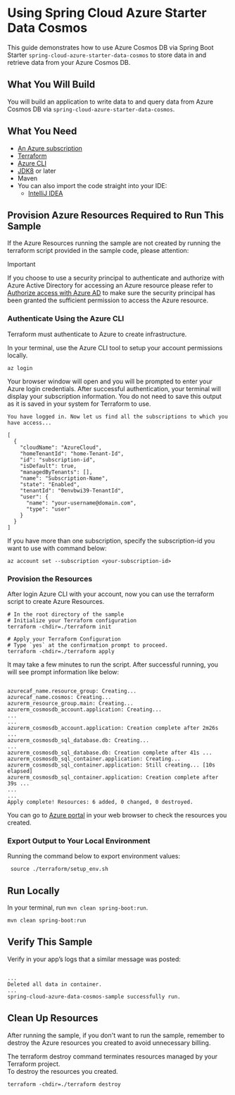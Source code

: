 # Using Spring Cloud Azure Starter Data Cosmos
This guide demonstrates how to use Azure Cosmos DB via Spring Boot Starter `spring-cloud-azure-starter-data-cosmos` to store data in and retrieve data from your Azure Cosmos DB.

## What You Will Build
You will build an application to write data to and query data from Azure Cosmos DB via `spring-cloud-azure-starter-data-cosmos`.

## What You Need

- [An Azure subscription](https://azure.microsoft.com/free/)
- [Terraform](https://www.terraform.io/)
- [Azure CLI](https://docs.microsoft.com/cli/azure/install-azure-cli)
- [JDK8](https://www.oracle.com/java/technologies/downloads/) or later
- Maven
- You can also import the code straight into your IDE:
    - [IntelliJ IDEA](https://www.jetbrains.com/idea/download)

## Provision Azure Resources Required to Run This Sample
If the Azure Resources running the sample are not created by running the terraform script provided in the sample code, please attention:
> [!IMPORTANT]  
> If you choose to use a security principal to authenticate and authorize with Azure Active Directory for accessing an Azure resource
> please refer to [Authorize access with Azure AD](https://microsoft.github.io/spring-cloud-azure/docs/current/reference/html/index.html#authorize-access-with-azure-active-directory) to make sure the security principal has been granted the sufficient permission to access the Azure resource.

### Authenticate Using the Azure CLI
Terraform must authenticate to Azure to create infrastructure.

In your terminal, use the Azure CLI tool to setup your account permissions locally.

```shell
az login
```

Your browser window will open and you will be prompted to enter your Azure login credentials. After successful authentication, your terminal will display your subscription information. You do not need to save this output as it is saved in your system for Terraform to use.

```shell
You have logged in. Now let us find all the subscriptions to which you have access...

[
  {
    "cloudName": "AzureCloud",
    "homeTenantId": "home-Tenant-Id",
    "id": "subscription-id",
    "isDefault": true,
    "managedByTenants": [],
    "name": "Subscription-Name",
    "state": "Enabled",
    "tenantId": "0envbwi39-TenantId",
    "user": {
      "name": "your-username@domain.com",
      "type": "user"
    }
  }
]
```

If you have more than one subscription, specify the subscription-id you want to use with command below:
```shell
az account set --subscription <your-subscription-id>
```

### Provision the Resources

After login Azure CLI with your account, now you can use the terraform script to create Azure Resources.

```shell
# In the root directory of the sample
# Initialize your Terraform configuration
terraform -chdir=./terraform init

# Apply your Terraform Configuration
# Type `yes` at the confirmation prompt to proceed.
terraform -chdir=./terraform apply

```


It may take a few minutes to run the script. After successful running, you will see prompt information like below:

```shell

azurecaf_name.resource_group: Creating...
azurecaf_name.cosmos: Creating...
azurerm_resource_group.main: Creating...
azurerm_cosmosdb_account.application: Creating...
...
...
azurerm_cosmosdb_account.application: Creation complete after 2m26s ...
azurerm_cosmosdb_sql_database.db: Creating...
...
azurerm_cosmosdb_sql_database.db: Creation complete after 41s ...
azurerm_cosmosdb_sql_container.application: Creating...
azurerm_cosmosdb_sql_container.application: Still creating... [10s elapsed]
azurerm_cosmosdb_sql_container.application: Creation complete after 39s ...
...
...
Apply complete! Resources: 6 added, 0 changed, 0 destroyed.

```

You can go to [Azure portal](https://ms.portal.azure.com/) in your web browser to check the resources you created.

### Export Output to Your Local Environment
Running the command below to export environment values:

```shell
 source ./terraform/setup_env.sh
```

## Run Locally

In your terminal, run `mvn clean spring-boot:run`.


```shell
mvn clean spring-boot:run
```

## Verify This Sample

Verify in your app’s logs that a similar message was posted:
```shell

...
Deleted all data in container.
...
spring-cloud-azure-data-cosmos-sample successfully run.
```


## Clean Up Resources
After running the sample, if you don't want to run the sample, remember to destroy the Azure resources you created to avoid unnecessary billing.

The terraform destroy command terminates resources managed by your Terraform project.   
To destroy the resources you created.

```shell
terraform -chdir=./terraform destroy
```

